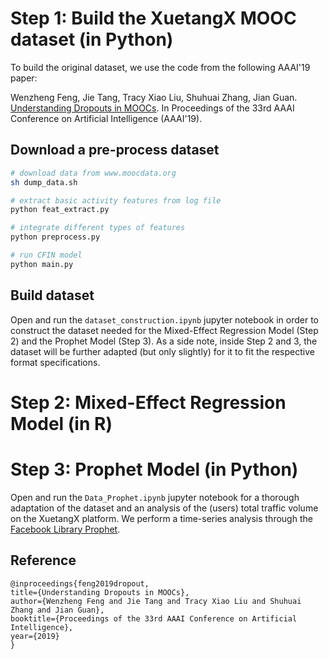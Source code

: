 # Step 1: Build the XuetangX MOOC dataset (in Python)

To build the original dataset, we use the code from the following AAAI'19 paper:

Wenzheng Feng, Jie Tang, Tracy Xiao Liu, Shuhuai Zhang, Jian Guan. [Understanding Dropouts in MOOCs](http://keg.cs.tsinghua.edu.cn/jietang/publications/AAAI19-Feng-dropout-moocs.pdf). In Proceedings of the 33rd AAAI Conference on Artificial Intelligence (AAAI'19).

## Download a pre-process dataset

```bash
# download data from www.moocdata.org
sh dump_data.sh

# extract basic activity features from log file
python feat_extract.py

# integrate different types of features
python preprocess.py

# run CFIN model
python main.py
```

## Build dataset
Open and run the `dataset_construction.ipynb` jupyter notebook in order to construct the dataset needed for the Mixed-Effect Regression Model (Step 2) and the Prophet Model (Step 3). As a side note, inside Step 2 and 3, the dataset will be further adapted (but only slightly) for it to fit the respective format specifications.

# Step 2: Mixed-Effect Regression Model (in R)

# Step 3: Prophet Model (in Python)
Open and run the `Data_Prophet.ipynb` jupyter notebook for a thorough adaptation of the dataset and an analysis of the (users) total traffic volume on the XuetangX platform. We perform a time-series analysis through the [Facebook Library Prophet](https://facebook.github.io/prophet/).

## Reference
```
@inproceedings{feng2019dropout,
title={Understanding Dropouts in MOOCs},
author={Wenzheng Feng and Jie Tang and Tracy Xiao Liu and Shuhuai Zhang and Jian Guan},
booktitle={Proceedings of the 33rd AAAI Conference on Artificial Intelligence},
year={2019}
}
```
